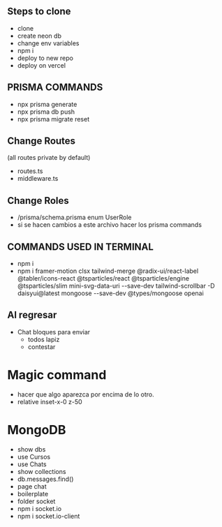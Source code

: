 ## Steps to clone
- clone
- create neon db
- change env variables
- npm i
- deploy to new repo
- deploy on vercel

## PRISMA COMMANDS
- npx prisma generate
- npx prisma db push 
- npx prisma migrate reset

## Change Routes
(all routes private  by default)
- routes.ts
- middleware.ts

##  Change Roles
- /prisma/schema.prisma enum UserRole
- si se  hacen cambios a este archivo  hacer los  prisma commands

## COMMANDS USED IN TERMINAL
- npm i
- npm i framer-motion clsx tailwind-merge @radix-ui/react-label @tabler/icons-react  @tsparticles/react @tsparticles/engine @tsparticles/slim mini-svg-data-uri --save-dev tailwind-scrollbar -D daisyui@latest mongoose --save-dev @types/mongoose openai

## Al regresar
- Chat bloques para enviar
    - todos lapiz
    - contestar

# Magic command
- hacer que algo aparezca por encima de lo otro.
- relative inset-x-0 z-50

# MongoDB
- show dbs
- use Cursos
- use Chats
- show collections
- db.messages.find()
- page chat
- boilerplate
- folder socket
- npm i socket.io
- npm i socket.io-client